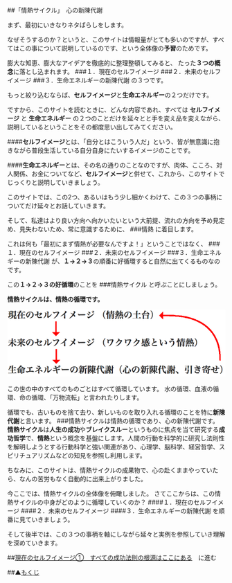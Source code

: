 ##「情熱サイクル」　心の新陳代謝

まず、最初にいきなりネタばらしをします。

なぜそうするのか？というと、このサイトは情報量がとても多いのですが、すべてはこの事について説明しているのです、という全体像の**予習**のためです。

膨大な知恵、膨大なアイデアを徹底的に整理整頓してみると、
たった**３つの概念**に落とし込まれます。
###１．現在のセルフイメージ
###２．未来のセルフイメージ
###３．生命エネルギーの新陳代謝
の３つです。

もっと絞り込むならば、**セルフイメージ**と**生命エネルギー**の２つだけです。

ですから、このサイトを読むときに、どんな内容であれ、すべては
**セルフイメージ**
と
**生命エネルギー**
の２つのことだけを延々とと手を変え品を変えながら、説明しているということをその都度思い出してみてください。

####**セルフイメージ**とは、「自分とはこういう人だ」という、皆が無意識に抱きながら普段生活している自分自身にたいするイメージのことです。

####**生命エネルギー**とは、その名の通りのことなのですが、肉体、こころ、対人関係、お金についてなど、**セルフイメージ**と併せて、これから、このサイトでじっくりと説明していきましょう。

このサイトでは、この2つ、あるいはもう少し細かくわけて、この３つの事柄についてだけ延々とお話していきます。

そして、私達はより良い方向へ向かいたいという大前提、流れの方向を予め見定め、見失わないため、常に意識するために、
###情熱
に着目します。

これは何も「最初にまず情熱が必要なんですよ！」ということではなく、
###１．現在のセルフイメージ
###２．未来のセルフイメージ
###３．生命エネルギーの新陳代謝
が、**１→２→３**の順番に好循環すると自然に出てくるものなのです。

この**１→２→３の好循環**のことを
###情熱サイクル
と呼ぶことにしましょう。

**情熱サイクルは、情熱の循環です。**

![](./passion-cycle.png)

この世の中のすべてのものごとはすべて循環しています。
水の循環、血液の循環、命の循環、「万物流転」と言われたりします。

循環でも、古いものを捨て去り、新しいものを取り入れる循環のことを特に**新陳代謝**と言います。
###情熱サイクルは情熱の循環であり、心の新陳代謝です。
**情熱サイクル**は**人生の成功**や**ブレイクスルー**というものに焦点を当て研究する**成功哲学**で、**情熱**という概念を基盤にします。人間の行動を科学的に研究し法則性を解明しようとする行動科学と強い関連があり、心理学、脳科学、経営哲学、スピリチュアリズムなどの知見を参照し利用します。

ちなみに、このサイトは、情熱サイクルの成果物で、心の赴くままやっていたら、なんの苦労もなく自動的に出来上がりました。

今ここでは、情熱サイクルの全体像を俯瞰しました。
さてここからは、この情熱サイクルの中身がどのように循環していくのか？
####１．現在のセルフイメージ
####２．未来のセルフイメージ
####３．生命エネルギーの新陳代謝
を順番に見ていきましょう。

そして後半では、この３つの事柄を軸にしながら延々と実例を参照していき理解を深めていきます。

##[現在のセルフイメージ①　すべての成功法則の根源はここにある](/contents/entry2/entry.html)　に進む

##▲[もくじ](/contents/a_index/entry.html)